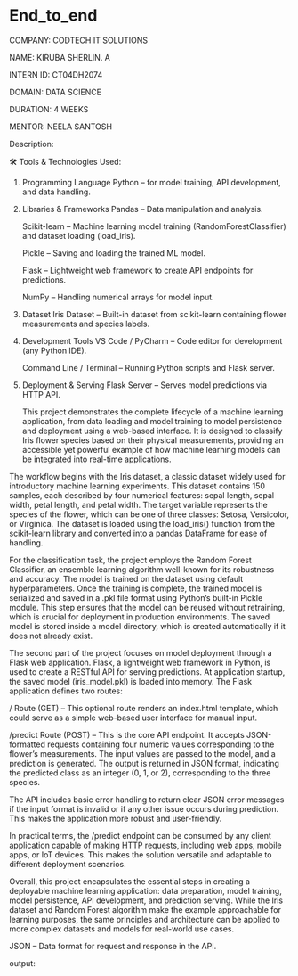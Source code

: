 # End_to_end

COMPANY: CODTECH IT SOLUTIONS

NAME: KIRUBA SHERLIN. A

INTERN ID: CT04DH2074

DOMAIN: DATA SCIENCE

DURATION: 4 WEEKS

MENTOR: NEELA SANTOSH

Description:

🛠 Tools & Technologies Used:

1. Programming Language
     Python – for model training, API development, and data handling.

3. Libraries & Frameworks
     Pandas – Data manipulation and analysis.

     Scikit-learn – Machine learning model training (RandomForestClassifier) and dataset loading (load_iris).

     Pickle – Saving and loading the trained ML model.

     Flask – Lightweight web framework to create API endpoints for predictions.

     NumPy – Handling numerical arrays for model input.

4. Dataset
     Iris Dataset – Built-in dataset from scikit-learn containing flower measurements and species labels.

5. Development Tools
     VS Code / PyCharm – Code editor for development (any Python IDE).

     Command Line / Terminal – Running Python scripts and Flask server.

6. Deployment & Serving
     Flask Server – Serves model predictions via HTTP API.

   This project demonstrates the complete lifecycle of a machine learning application, from data loading and model training to model persistence and deployment using a web-based interface. It is designed to classify Iris flower species based on their physical measurements, providing an accessible yet powerful example of how machine learning models can be integrated into real-time applications.

The workflow begins with the Iris dataset, a classic dataset widely used for introductory machine learning experiments. This dataset contains 150 samples, each described by four numerical features: sepal length, sepal width, petal length, and petal width. The target variable represents the species of the flower, which can be one of three classes: Setosa, Versicolor, or Virginica. The dataset is loaded using the load_iris() function from the scikit-learn library and converted into a pandas DataFrame for ease of handling.

For the classification task, the project employs the Random Forest Classifier, an ensemble learning algorithm well-known for its robustness and accuracy. The model is trained on the dataset using default hyperparameters. Once the training is complete, the trained model is serialized and saved in a .pkl file format using Python’s built-in Pickle module. This step ensures that the model can be reused without retraining, which is crucial for deployment in production environments. The saved model is stored inside a model directory, which is created automatically if it does not already exist.

The second part of the project focuses on model deployment through a Flask web application. Flask, a lightweight web framework in Python, is used to create a RESTful API for serving predictions. At application startup, the saved model (iris_model.pkl) is loaded into memory. The Flask application defines two routes:

/ Route (GET) – This optional route renders an index.html template, which could serve as a simple web-based user interface for manual input.

/predict Route (POST) – This is the core API endpoint. It accepts JSON-formatted requests containing four numeric values corresponding to the flower’s measurements. The input values are passed to the model, and a prediction is generated. The output is returned in JSON format, indicating the predicted class as an integer (0, 1, or 2), corresponding to the three species.

The API includes basic error handling to return clear JSON error messages if the input format is invalid or if any other issue occurs during prediction. This makes the application more robust and user-friendly.

In practical terms, the /predict endpoint can be consumed by any client application capable of making HTTP requests, including web apps, mobile apps, or IoT devices. This makes the solution versatile and adaptable to different deployment scenarios.

Overall, this project encapsulates the essential steps in creating a deployable machine learning application: data preparation, model training, model persistence, API development, and prediction serving. While the Iris dataset and Random Forest algorithm make the example approachable for learning purposes, the same principles and architecture can be applied to more complex datasets and models for real-world use cases.

JSON – Data format for request and response in the API.

output:


